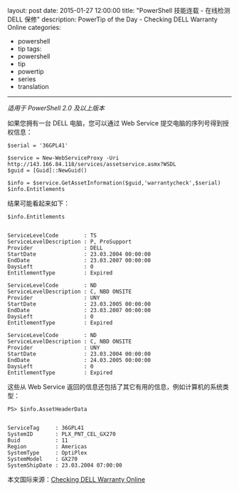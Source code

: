 ﻿layout: post
date: 2015-01-27 12:00:00
title: "PowerShell 技能连载 - 在线检测 DELL 保修"
description: PowerTip of the Day - Checking DELL Warranty Online
categories:
- powershell
- tip
tags:
- powershell
- tip
- powertip
- series
- translation
---
_适用于 PowerShell 2.0 及以上版本_

如果您拥有一台 DELL 电脑，您可以通过 Web Service 提交电脑的序列号得到授权信息：

    $serial = '36GPL41'
    
    $service = New-WebServiceProxy -Uri http://143.166.84.118/services/assetservice.asmx?WSDL
    $guid = [Guid]::NewGuid()
    
    $info = $service.GetAssetInformation($guid,'warrantycheck',$serial)
    $info.Entitlements 

结果可能看起来如下：

    $info.Entitlements
    
    
    ServiceLevelCode        : TS
    ServiceLevelDescription : P, ProSupport
    Provider                : DELL
    StartDate               : 23.03.2004 00:00:00
    EndDate                 : 23.03.2007 00:00:00
    DaysLeft                : 0
    EntitlementType         : Expired
    
    ServiceLevelCode        : ND
    ServiceLevelDescription : C, NBD ONSITE
    Provider                : UNY
    StartDate               : 23.03.2005 00:00:00
    EndDate                 : 23.03.2007 00:00:00
    DaysLeft                : 0
    EntitlementType         : Expired
    
    ServiceLevelCode        : ND
    ServiceLevelDescription : C, NBD ONSITE
    Provider                : UNY
    StartDate               : 23.03.2004 00:00:00
    EndDate                 : 24.03.2005 00:00:00
    DaysLeft                : 0
    EntitlementType         : Expired 

这些从 Web Service 返回的信息还包括了其它有用的信息，例如计算机的系统类型：

    PS> $info.AssetHeaderData
    
    
    ServiceTag     : 36GPL41
    SystemID       : PLX_PNT_CEL_GX270
    Buid           : 11
    Region         : Americas
    SystemType     : OptiPlex
    SystemModel    : GX270
    SystemShipDate : 23.03.2004 07:00:00

<!--more-->
本文国际来源：[Checking DELL Warranty Online](http://powershell.com/cs/blogs/tips/archive/2015/01/27/checking-dell-warranty-online.aspx)
